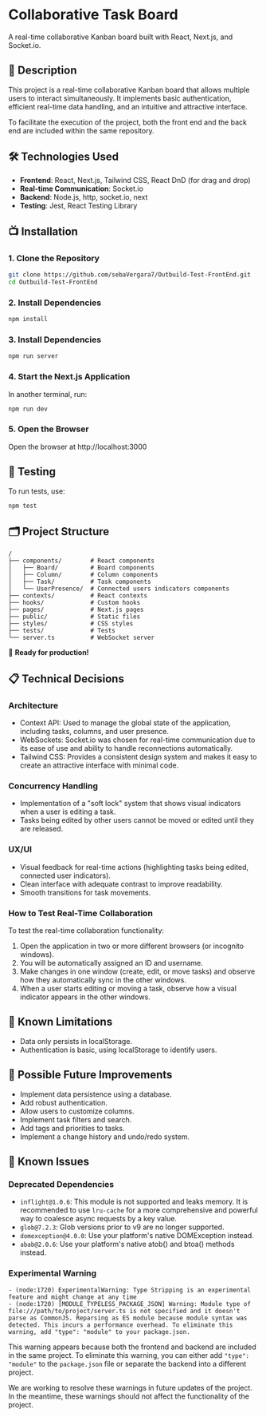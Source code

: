 # Collaborative Task Board

A real-time collaborative Kanban board built with React, Next.js, and Socket.io.

## 🚀 Description

This project is a real-time collaborative Kanban board that allows multiple users to interact simultaneously. It implements basic authentication, efficient real-time data handling, and an intuitive and attractive interface.

To facilitate the execution of the project, both the front end and the back end are included within the same repository.

## 🛠️ Technologies Used

- **Frontend**: React, Next.js, Tailwind CSS, React DnD (for drag and drop)
- **Real-time Communication**: Socket.io
- **Backend**: Node.js, http, socket.io, next
- **Testing**: Jest, React Testing Library

## 📺 Installation

### **1. Clone the Repository**

```sh
git clone https://github.com/sebaVergara7/Outbuild-Test-FrontEnd.git
cd Outbuild-Test-FrontEnd
```

### **2. Install Dependencies**

```sh
npm install
```

### **3. Install Dependencies**

```sh
npm run server
```

### **4. Start the Next.js Application**

In another terminal, run:

```sh
npm run dev
```

### **5. Open the Browser**

Open the browser at http://localhost:3000

## 🧪 Testing

To run tests, use:

```sh
npm test
```

## 🗂️ Project Structure

```
/
├── components/        # React components
│   ├── Board/         # Board components
│   ├── Column/        # Column components
│   ├── Task/          # Task components
│   └── UserPresence/  # Connected users indicators components
├── contexts/          # React contexts
├── hooks/             # Custom hooks
├── pages/             # Next.js pages
├── public/            # Static files
├── styles/            # CSS styles
├── tests/             # Tests
└── server.ts          # WebSocket server
```

🚀 **Ready for production!**

## 📋 Technical Decisions

### Architecture

- Context API: Used to manage the global state of the application, including tasks, columns, and user presence.
- WebSockets: Socket.io was chosen for real-time communication due to its ease of use and ability to handle reconnections automatically.
- Tailwind CSS: Provides a consistent design system and makes it easy to create an attractive interface with minimal code.

### Concurrency Handling

- Implementation of a "soft lock" system that shows visual indicators when a user is editing a task.
- Tasks being edited by other users cannot be moved or edited until they are released.

### UX/UI

- Visual feedback for real-time actions (highlighting tasks being edited, connected user indicators).
- Clean interface with adequate contrast to improve readability.
- Smooth transitions for task movements.

### How to Test Real-Time Collaboration

To test the real-time collaboration functionality:

1. Open the application in two or more different browsers (or incognito windows).
2. You will be automatically assigned an ID and username.
3. Make changes in one window (create, edit, or move tasks) and observe how they automatically sync in the other windows.
4. When a user starts editing or moving a task, observe how a visual indicator appears in the other windows.

## 🚧 Known Limitations

- Data only persists in localStorage.
- Authentication is basic, using localStorage to identify users.

## 🌟 Possible Future Improvements

- Implement data persistence using a database.
- Add robust authentication.
- Allow users to customize columns.
- Implement task filters and search.
- Add tags and priorities to tasks.
- Implement a change history and undo/redo system.

## 🐞 Known Issues

### Deprecated Dependencies

- `inflight@1.0.6`: This module is not supported and leaks memory. It is recommended to use `lru-cache` for a more comprehensive and powerful way to coalesce async requests by a key value.
- `glob@7.2.3`: Glob versions prior to v9 are no longer supported.
- `domexception@4.0.0`: Use your platform's native DOMException instead.
- `abab@2.0.6`: Use your platform's native atob() and btoa() methods instead.

### Experimental Warning

```
- (node:1720) ExperimentalWarning: Type Stripping is an experimental feature and might change at any time
- (node:1720) [MODULE_TYPELESS_PACKAGE_JSON] Warning: Module type of file:///path/to/project/server.ts is not specified and it doesn't parse as CommonJS. Reparsing as ES module because module syntax was detected. This incurs a performance overhead. To eliminate this warning, add "type": "module" to your package.json.
```

This warning appears because both the frontend and backend are included in the same project. To eliminate this warning, you can either add `"type": "module"` to the `package.json` file or separate the backend into a different project.

We are working to resolve these warnings in future updates of the project. In the meantime, these warnings should not affect the functionality of the project.
